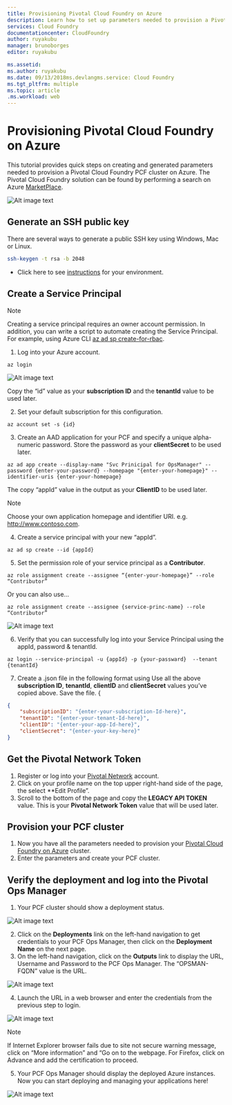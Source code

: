 ```yaml
---
title: Provisioning Pivotal Cloud Foundry on Azure
description: Learn how to set up parameters needed to provision a Pivotal Cloud Foundry PCF cluster on Azure
services: Cloud Foundry
documentationcenter: CloudFoundry
author: ruyakubu
manager: brunoborges
editor: ruyakubu

ms.assetid:
ms.author: ruyakubu
ms.date: 09/13/2018ms.devlangms.service: Cloud Foundry
ms.tgt_pltfrm: multiple
ms.topic: article
.ms.workload: web
---
```


# Provisioning Pivotal Cloud Foundry on Azure

This tutorial provides quick steps on creating and generated parameters needed to provision a Pivotal Cloud Foundry PCF cluster on Azure.  The Pivotal Cloud Foundry solution can be found by performing a search on Azure [MarketPlace](https://azuremarketplace.microsoft.com/marketplace/apps/pivotal.pivotal-cloud-foundry).

![Alt image text](media/deploy/pcf-marketplace1.png "Search Pivotal Cloud Foundry in Azure")


## Generate an SSH public key

There are several ways to generate a public SSH key using Windows, Mac or Linux.

```Bash
ssh-keygen -t rsa -b 2048
```
- Click here to see [instructions]( https://docs.microsoft.com/azure/virtual-machines/linux/ssh-from-windows) for your environment.

## Create a Service Principal

> [!NOTE]
>
> Creating a service principal requires an owner account permission.  In addition, you can write a script to automate creating the Service Principal. For example, using Azure CLI [az ad sp create-for-rbac](https://docs.microsoft.com/cli/azure/ad/sp?view=azure-cli-latest).

1. Log into your Azure account.

`az login`

![Alt image text](media/deploy/az-login-output2.png "Azure CLI login")
 
Copy the “id” value as your **subscription ID** and the **tenantId** value to be used later.

2. Set your default subscription for this configuration.

`az account set -s {id}`

3. Create an AAD application for your PCF and specify a unique alpha-numeric password.  Store the password as your **clientSecret** to be used later.

`az ad app create --display-name "Svc Prinicipal for OpsManager" --password {enter-your-password} --homepage "{enter-your-homepage}" --identifier-uris {enter-your-homepage}`

The copy “appId” value in the output as your **ClientID** to be used later.


> [!NOTE]
>
> Choose your own application homepage and identifier URI.  e.g. http://www.contoso.com.

4. Create a service principal with your new “appId”.

`az ad sp create --id {appId}`

5. Set the permission role of your service principal as a **Contributor**.

`az role assignment create --assignee “{enter-your-homepage}” --role “Contributor” `

Or you can also use…

`az role assignment create --assignee {service-princ-name} --role “Contributor” `

![Alt image text](media/deploy/svc-princ3.png "Service Principal role assignment")

6. Verify that you can successfully log into your Service Principal using the appId, password & tenantId.

`az login --service-principal -u {appId} -p {your-passward}  --tenant {tenantId}`

7. Create a .json file in the following format using Use all the above **subscription ID**, **tenantId**, **clientID** and **clientSecret** values you’ve copied above.  Save the file.
{
```json
{
    "subscriptionID": "{enter-your-subscription-Id-here}",
    "tenantID": "{enter-your-tenant-Id-here}",
    "clientID": "{enter-your-app-Id-here}",
    "clientSecret": "{enter-your-key-here}"
}
```

## Get the Pivotal Network Token

1. Register or log into your [Pivotal Network](https://network.pivotal.io) account.
2. Click on your profile name on the top upper right-hand side of the page, the select **Edit Profile”.
3. Scroll to the bottom of the page and copy the **LEGACY API TOKEN** value.  This is your **Pivotal Network Token** value that will be used later.

## Provision your PCF cluster
1. Now you have all the parameters needed to provision your [Pivotal Cloud Foundry on Azure](https://azuremarketplace.microsoft.com/marketplace/apps/pivotal.pivotal-cloud-foundry) cluster.
2. Enter the parameters and create your PCF cluster.

## Verify the deployment and log into the Pivotal Ops Manager

1. Your PCF cluster should show a deployment status.

![Alt image text](media/deploy/deployment.png "Azure deployment status")


2. Click on the **Deployments** link on the left-hand navigation to get credentials to your PCF Ops Manager, then click on the **Deployment Name** on the next page.
3. On the left-hand navigation, click on the **Outputs** link to display the URL, Username and Password to the PCF Ops Manager.  The “OPSMAN-FQDN” value is the URL.
 
![Alt image text](media/deploy/deploy-outputs.png "Cloud Foundry deployment output")
 
4. Launch the URL in a web browser and enter the credentials from the previous step to login.

![Alt image text](media/deploy/pivotal-login.png "Pivotal Login page")
         
> [!NOTE]
>
> If Internet Explorer browser fails due to site not secure warning message, click on “More information” and “Go on to the webpage.  For Firefox, click on Advance and add the certification to proceed.

5. Your PCF Ops Manager should display the deployed Azure instances. Now you can start deploying and managing your applications here!
               
![Alt image text](media/deploy/Ops-Mgr7.png "Deployed Azure imstance in Pivotal")
 
